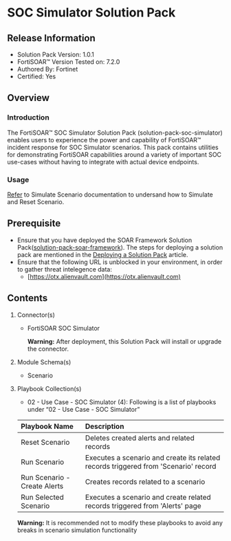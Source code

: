 # SOC Simulator Solution Pack

## Release Information

- Solution Pack Version: 1.0.1
- FortiSOAR™ Version Tested on: 7.2.0
- Authored By: Fortinet
- Certified: Yes

## Overview

### Introduction

The FortiSOAR™ SOC Simulator Solution Pack (solution-pack-soc-simulator) enables users to experience the power and capability of FortiSOAR™ incident response for SOC Simulator scenarios. This pack contains utilities for demonstrating FortiSOAR capabilities around a variety of important SOC use-cases without having to integrate with actual device endpoints.

### Usage

[Refer](https://github.com/fortinet-fortisoar/solution-pack-soc-simulator/blob/develop/docs/solution-pack-guide.md) to Simulate Scenario documentation to undersand how to Simulate and Reset Scenario.

## Prerequisite

- Ensure that you have deployed the SOAR Framework Solution Pack([solution-pack-soar-framework](https://github.com/fortinet-fortisoar/solution-pack-soar-framework)). The steps for deploying a solution pack are mentioned in the [Deploying a Solution Pack](https://github.com/fortinet-fortisoar/how-tos/blob/main/DeployingASolutionPack.md) article.
- Ensure that the following URL is unblocked in your environment, in order to gather threat intelegence data:
  - [https://otx.alienvault.com](https://otx.alienvault.com)

## Contents

1. Connector(s)

    - FortiSOAR SOC Simulator

        **Warning:** After deployment, this Solution Pack will install or upgrade the connector.

2. Module Schema(s)
    - Scenario

3. Playbook Collection(s)
    - 02 - Use Case - SOC Simulator (4):
Following is a list of playbooks under “02 - Use Case - SOC Simulator”

    |**Playbook Name**|**Description**
    | :- | :- |
    |Reset Scenario|Deletes created alerts and related records|
    |Run Scenario|Executes a scenario and create its related records triggered from 'Scenario' record|
    |Run Scenario - Create Alerts|Creates records related to a scenario|
    |Run Selected Scenario|Executes a scenario and create related records triggered from 'Alerts' page|

    **Warning:** It is recommended not to modify these playbooks to avoid any breaks in scenario simulation functionality
